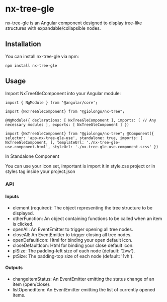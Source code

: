 # nx-tree-gle
nx-tree-gle is an Angular component designed to display tree-like structures with expandable/collapsible nodes.

## Installation
You can install nx-tree-gle via npm:

`npm install nx-tree-gle`

## Usage
Import NxTreeGleComponent into your Angular module:

`import { NgModule } from '@angular/core';`

`import {NxTreeGleComponent} from "@giolongo/nx-tree";`

`@NgModule({
declarations: [
NxTreeGleComponent
],
imports: [
// Any necessary modules
],
exports: [
NxTreeGleComponent
]
})`

`
import {NxTreeGleComponent} from "@giolongo/nx-tree";
@Component({
selector: 'app-nx-tree-gle-use',
standalone: true,
imports: [
NxTreeGleComponent,
],
templateUrl: './nx-tree-gle-use.component.html',
styleUrl: './nx-tree-gle-use.component.scss'
})
`

In Standalone Component


You can use your icon set, important is import it in style.css project or in styles tag inside your project.json


### API
#### Inputs
* element (required): The object representing the tree structure to be displayed.
* otherFunction: An object containing functions to be called when an item is clicked.
* openAll: An EventEmitter to trigger opening all tree nodes.
* closeAll: An EventEmitter to trigger closing all tree nodes.
* openDefaultIcon: Html for binding your open default icon.
* closeDefaultIcon: Html for binding your close default icon.
* plSize: The padding-left size of each node (default: '2vw').
* ptSize: The padding-top size of each node (default: '1vh').

#### Outputs
* changeItemStatus: An EventEmitter emitting the status change of an item (open/close).
* listOpenedItem: An EventEmitter emitting the list of currently opened items.
